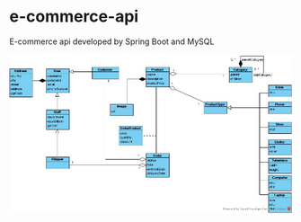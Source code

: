 # e-commerce-api
E-commerce api developed by Spring Boot and MySQL

![alt text](https://raw.githubusercontent.com/be320/e-commerce-api/master/src/main/java/com/asset/ecommerce/design/design.jpg)

